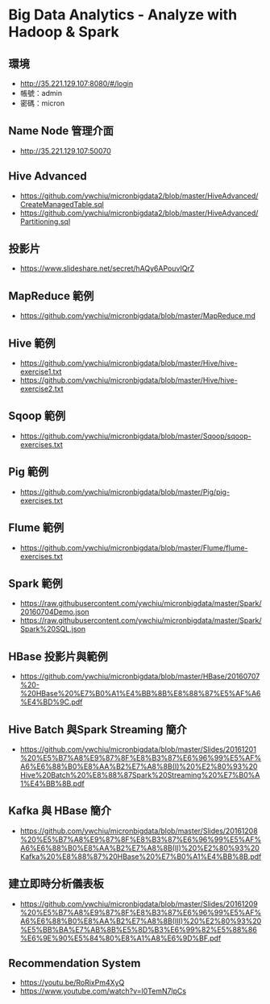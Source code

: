 # Big Data Analytics - Analyze with Hadoop & Spark

## 環境
- http://35.221.129.107:8080/#/login
- 帳號：admin
- 密碼：micron

## Name Node 管理介面
- http://35.221.129.107:50070

## Hive Advanced 
- https://github.com/ywchiu/micronbigdata2/blob/master/HiveAdvanced/CreateManagedTable.sql
- https://github.com/ywchiu/micronbigdata2/blob/master/HiveAdvanced/Partitioning.sql

## 投影片
- https://www.slideshare.net/secret/hAQy6APouvIQrZ

## MapReduce 範例
- https://github.com/ywchiu/micronbigdata/blob/master/MapReduce.md

## Hive 範例
- https://github.com/ywchiu/micronbigdata/blob/master/Hive/hive-exercise1.txt
- https://github.com/ywchiu/micronbigdata/blob/master/Hive/hive-exercise2.txt

## Sqoop 範例
- https://github.com/ywchiu/micronbigdata/blob/master/Sqoop/sqoop-exercises.txt

## Pig 範例
- https://github.com/ywchiu/micronbigdata/blob/master/Pig/pig-exercises.txt

## Flume 範例
- https://github.com/ywchiu/micronbigdata/blob/master/Flume/flume-exercises.txt

## Spark 範例
- https://raw.githubusercontent.com/ywchiu/micronbigdata/master/Spark/20160704Demo.json
- https://raw.githubusercontent.com/ywchiu/micronbigdata/master/Spark/Spark%20SQL.json

## HBase 投影片與範例
- https://github.com/ywchiu/micronbigdata/blob/master/HBase/20160707%20-%20HBase%20%E7%B0%A1%E4%BB%8B%E8%88%87%E5%AF%A6%E4%BD%9C.pdf

## Hive Batch 與Spark Streaming 簡介
- https://github.com/ywchiu/micronbigdata/blob/master/Slides/20161201%20%E5%B7%A8%E9%87%8F%E8%B3%87%E6%96%99%E5%AF%A6%E6%88%B0%E8%AA%B2%E7%A8%8B(I)%20%E2%80%93%20Hive%20Batch%20%E8%88%87Spark%20Streaming%20%E7%B0%A1%E4%BB%8B.pdf

## Kafka 與 HBase 簡介
- https://github.com/ywchiu/micronbigdata/blob/master/Slides/20161208%20%E5%B7%A8%E9%87%8F%E8%B3%87%E6%96%99%E5%AF%A6%E6%88%B0%E8%AA%B2%E7%A8%8B(II)%20%E2%80%93%20Kafka%20%E8%88%87%20HBase%20%E7%B0%A1%E4%BB%8B.pdf

## 建立即時分析儀表板
- https://github.com/ywchiu/micronbigdata/blob/master/Slides/20161209%20%E5%B7%A8%E9%87%8F%E8%B3%87%E6%96%99%E5%AF%A6%E6%88%B0%E8%AA%B2%E7%A8%8B(III)%20%E2%80%93%20%E5%BB%BA%E7%AB%8B%E5%8D%B3%E6%99%82%E5%88%86%E6%9E%90%E5%84%80%E8%A1%A8%E6%9D%BF.pdf

## Recommendation System
- https://youtu.be/RoRixPm4XyQ
- https://www.youtube.com/watch?v=l0TemN7lpCs

